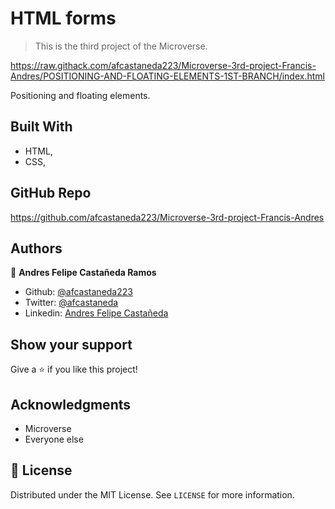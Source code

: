 # HTML forms

> This is the third project of the Microverse.

https://raw.githack.com/afcastaneda223/Microverse-3rd-project-Francis-Andres/POSITIONING-AND-FLOATING-ELEMENTS-1ST-BRANCH/index.html

Positioning and floating elements.

## Built With

- HTML,
- CSS,

## GitHub Repo

https://github.com/afcastaneda223/Microverse-3rd-project-Francis-Andres

## Authors

👤 **Andres Felipe Castañeda Ramos**

- Github: [@afcastaneda223](https://github.com/afcastaneda223)
- Twitter: [@afcastaneda](https://twitter.com/afcastaneda)
- Linkedin: [Andres Felipe Castañeda](www.linkedin.com/in/andres-castaneda223)

## Show your support

Give a ⭐️ if you like this project!

## Acknowledgments

- Microverse
- Everyone else

## 📝 License

Distributed under the MIT License. See `LICENSE` for more information.
